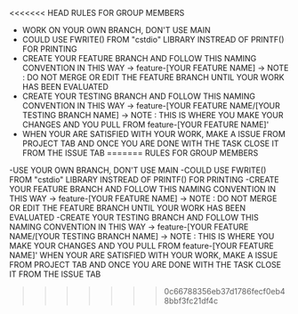 <<<<<<< HEAD
RULES FOR GROUP MEMBERS
- WORK ON YOUR OWN BRANCH, DON'T USE MAIN
- COULD USE FWRITE() FROM "cstdio" LIBRARY INSTREAD OF PRINTF() FOR PRINTING
- CREATE YOUR FEATURE BRANCH AND FOLLOW THIS NAMING CONVENTION IN THIS WAY -> feature-[YOUR FEATURE NAME]
    -> NOTE : DO NOT MERGE OR EDIT THE FEATURE BRANCH UNTIL YOUR WORK HAS BEEN EVALUATED
- CREATE YOUR TESTING BRANCH AND FOLLOW THIS NAMING CONVENTION IN THIS WAY -> feature-[YOUR FEATURE NAME/[YOUR TESTING BRANCH NAME]
    -> NOTE : THIS IS WHERE YOU MAKE YOUR CHANGES AND YOU PULL FROM feature-[YOUR FEATURE NAME]'
- WHEN YOUR ARE SATISFIED WITH YOUR WORK, MAKE A ISSUE FROM PROJECT TAB AND ONCE YOU ARE DONE WITH THE TASK CLOSE IT FROM THE ISSUE TAB
=======
RULES FOR GROUP MEMBERS

-USE YOUR OWN BRANCH, DON'T USE MAIN
-COULD USE FWRITE() FROM "cstdio" LIBRARY INSTREAD OF PRINTF() FOR PRINTING
-CREATE YOUR FEATURE BRANCH AND FOLLOW THIS NAMING CONVENTION IN THIS WAY -> feature-[YOUR FEATURE NAME] 
  -> NOTE : DO NOT MERGE OR EDIT THE FEATURE BRANCH UNTIL YOUR WORK HAS BEEN EVALUATED
-CREATE YOUR TESTING BRANCH AND FOLLOW THIS NAMING CONVENTION IN THIS WAY -> feature-[YOUR FEATURE NAME/[YOUR TESTING BRANCH NAME] 
  -> NOTE : THIS IS WHERE YOU MAKE YOUR CHANGES AND YOU PULL FROM feature-[YOUR FEATURE NAME]'
WHEN YOUR ARE SATISFIED WITH YOUR WORK, MAKE A ISSUE FROM PROJECT TAB AND ONCE YOU ARE DONE WITH THE TASK CLOSE IT FROM THE ISSUE TAB

>>>>>>> 0c66788356eb37d1786fecf0eb48bbf3fc21df4c
